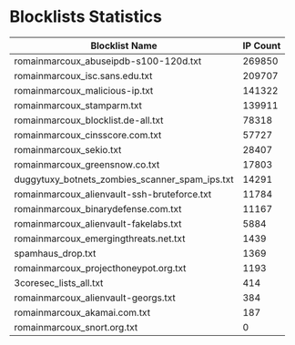 # Blocklists Statistics
| Blocklist Name | IP Count |
|----|----|
| romainmarcoux_abuseipdb-s100-120d.txt | 269850 |
| romainmarcoux_isc.sans.edu.txt | 209707 |
| romainmarcoux_malicious-ip.txt | 141322 |
| romainmarcoux_stamparm.txt | 139911 |
| romainmarcoux_blocklist.de-all.txt | 78318 |
| romainmarcoux_cinsscore.com.txt | 57727 |
| romainmarcoux_sekio.txt | 28407 |
| romainmarcoux_greensnow.co.txt | 17803 |
| duggytuxy_botnets_zombies_scanner_spam_ips.txt | 14291 |
| romainmarcoux_alienvault-ssh-bruteforce.txt | 11784 |
| romainmarcoux_binarydefense.com.txt | 11167 |
| romainmarcoux_alienvault-fakelabs.txt | 5884 |
| romainmarcoux_emergingthreats.net.txt | 1439 |
| spamhaus_drop.txt | 1369 |
| romainmarcoux_projecthoneypot.org.txt | 1193 |
| 3coresec_lists_all.txt | 414 |
| romainmarcoux_alienvault-georgs.txt | 384 |
| romainmarcoux_akamai.com.txt | 187 |
| romainmarcoux_snort.org.txt | 0 |

